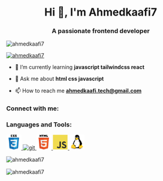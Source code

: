 <h1 align="center">Hi 👋, I'm Ahmedkaafi7</h1>
<h3 align="center">A passionate frontend developer</h3>

<p align="left"> <img src="https://komarev.com/ghpvc/?username=ahmedkaafi7&label=Profile%20views&color=0e75b6&style=flat" alt="ahmedkaafi7" /> </p>

<p align="left"> <a href="https://github.com/ryo-ma/github-profile-trophy"><img src="https://github-profile-trophy.vercel.app/?username=ahmedkaafi7" alt="ahmedkaafi7" /></a> </p>

- 🌱 I’m currently learning **javascript tailwindcss react**

- 💬 Ask me about **html css javascript**

- 📫 How to reach me **ahmedkaafi.tech@gmail.com**

<h3 align="left">Connect with me:</h3>
<p align="left">
</p>

<h3 align="left">Languages and Tools:</h3>
<p align="left"> <a href="https://www.w3schools.com/css/" target="_blank" rel="noreferrer"> <img src="https://raw.githubusercontent.com/devicons/devicon/master/icons/css3/css3-original-wordmark.svg" alt="css3" width="40" height="40"/> </a> <a href="https://git-scm.com/" target="_blank" rel="noreferrer"> <img src="https://www.vectorlogo.zone/logos/git-scm/git-scm-icon.svg" alt="git" width="40" height="40"/> </a> <a href="https://www.w3.org/html/" target="_blank" rel="noreferrer"> <img src="https://raw.githubusercontent.com/devicons/devicon/master/icons/html5/html5-original-wordmark.svg" alt="html5" width="40" height="40"/> </a> <a href="https://developer.mozilla.org/en-US/docs/Web/JavaScript" target="_blank" rel="noreferrer"> <img src="https://raw.githubusercontent.com/devicons/devicon/master/icons/javascript/javascript-original.svg" alt="javascript" width="40" height="40"/> </a> <a href="https://www.linux.org/" target="_blank" rel="noreferrer"> <img src="https://raw.githubusercontent.com/devicons/devicon/master/icons/linux/linux-original.svg" alt="linux" width="40" height="40"/> </a> </p>

<p><img align="center" src="https://github-readme-stats.vercel.app/api/top-langs?username=ahmedkaafi7&show_icons=true&locale=en&layout=compact" alt="ahmedkaafi7" /></p>

<p><img align="center" src="https://github-readme-streak-stats.herokuapp.com/?user=ahmedkaafi7&" alt="ahmedkaafi7" /></p>
